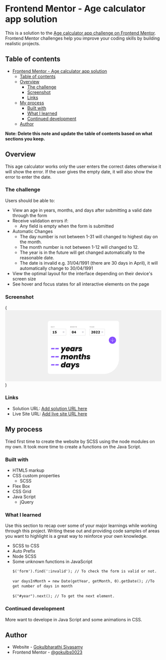 # Frontend Mentor - Age calculator app solution

This is a solution to the [Age calculator app challenge on Frontend Mentor](https://www.frontendmentor.io/challenges/age-calculator-app-dF9DFFpj-Q). Frontend Mentor challenges help you improve your coding skills by building realistic projects. 

## Table of contents

- [Frontend Mentor - Age calculator app solution](#frontend-mentor---age-calculator-app-solution)
  - [Table of contents](#table-of-contents)
  - [Overview](#overview)
    - [The challenge](#the-challenge)
    - [Screenshot](#screenshot)
    - [Links](#links)
  - [My process](#my-process)
    - [Built with](#built-with)
    - [What I learned](#what-i-learned)
    - [Continued development](#continued-development)
  - [Author](#author)

**Note: Delete this note and update the table of contents based on what sections you keep.**

## Overview
This age calculator works only the user enters the correct dates otherwise it will show the error. If the user gives the empty date, it will also show the error to enter the date.
### The challenge

Users should be able to:

- View an age in years, months, and days after submitting a valid date through the form
- Receive validation errors if:
  - Any field is empty when the form is submitted
- Automatic Changes
  - The day number is not between 1-31 will changed to highest day on the month.
  - The month number is not between 1-12 will changed to 12.
  - The year is in the future will get changed automatically to the reasonable date.
  - The date is invalid e.g. 31/04/1991 (there are 30 days in April), it will automatically change to 30/04/1991
- View the optimal layout for the interface depending on their device's screen size
- See hover and focus states for all interactive elements on the page

### Screenshot

(![Alt text](Screenshot.png))


### Links

- Solution URL: [Add solution URL here](https://github.com/GOKULBS0023/age-calculator-frontend-mentor.git)
- Live Site URL: [Add live site URL here](https://age-calculator-frontend-mentor.netlify.app/)

## My process
  Tried first time to create the website by SCSS using the node modules on my own.
  It took more time to create a functions on the Java Script. 
### Built with

- HTML5 markup
- CSS custom properties
  - SCSS
- Flex Box
- CSS Grid
- Java Script
  - jQuery

### What I learned

Use this section to recap over some of your major learnings while working through this project. Writing these out and providing code samples of areas you want to highlight is a great way to reinforce your own knowledge.

  - SCSS to CSS
  - Auto Prefix
  - Node SCSS
  - Some unknown functions in JavaScript 
     ```JS
     $('form').find(':invalid'); // To check the form is valid or not.

     var daysInMonth = new Date(getYear, getMonth, 0).getDate(); //To get number of days in month

     $("#year").next(); // To get the next element.
    ```


### Continued development

  More want to develope in Java Script and some animations in CSS.


## Author

- Website - [Gokulbharathi Sivasamy](https://www.your-site.com)
- Frontend Mentor - [@gokulbs0023](https://www.frontendmentor.io/profile/GOKULBS0023)

